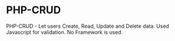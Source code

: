 PHP-CRUD
========

PHP-CRUD - Let users Create, Read, Update and Delete data. Used Javascript for validation. No Framework is used.
